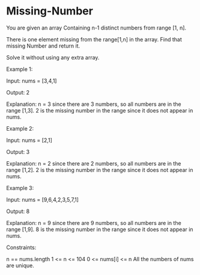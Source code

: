 # Missing-Number

You are given an array Containing n-1 distinct numbers from range [1, n].

There is one element missing from the range[1,n] in the array. Find that missing Number and return it.



Solve it without using any extra array.



Example 1:

Input: nums = [3,4,1]

Output: 2

Explanation: n = 3 since there are 3 numbers, so all numbers are in the range [1,3]. 2 is the missing number in the range since it does not appear in nums.



Example 2:

Input: nums = [2,1]

Output: 3

Explanation: n = 2 since there are 2 numbers, so all numbers are in the range [1,2]. 2 is the missing number in the range since it does not appear in nums.



Example 3:

Input: nums = [9,6,4,2,3,5,7,1]

Output: 8

Explanation: n = 9 since there are 9 numbers, so all numbers are in the range [1,9]. 8 is the missing number in the range since it does not appear in nums.



Constraints:

n == nums.length
1 <= n <= 104
0 <= nums[i] <= n
All the numbers of nums are unique.
